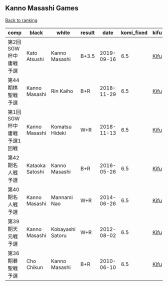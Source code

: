 ## Kanno Masashi Games

[Back to ranking](../../index.md)




| **comp** | **black** | **white** | **result** | **date** | **komi_fixed** | **kifu** | 
| --- | --- | --- | --- | --- | --- | --- |
| 第2回SGW杯中庸戦予選 | Kato Atsushi | Kanno Masashi | B+3.5 | 2019-09-16 | 6.5 | [Kifu](https://kifudepot.net/kifucontents.php?id=y9cN4V1okHHRly56LoJBug%3D%3D) | 
| 第44期棋聖戦予選 | Kanno Masashi | Rin Kaiho | B+R | 2018-11-29 | 6.5 | [Kifu](https://kifudepot.net/kifucontents.php?id=xdW%2BzTov4gLt1jZ%2BO1KsGQ%3D%3D) | 
| 第1回SGW杯中庸戦予選1回戦 | Kanno Masashi | Komatsu Hideki | W+R | 2018-11-13 | 6.5 | [Kifu](https://kifudepot.net/kifucontents.php?id=3zuBoLJurleIVrF9CGFsHw%3D%3D) | 
| 第42期名人戦予選 | Kataoka Satoshi | Kanno Masashi | B+R | 2016-05-26 | 6.5 | [Kifu](https://kifudepot.net/kifucontents.php?id=wdrf%2BKj%2BX12ShmvuIU5FlQ%3D%3D) | 
| 第40期名人戦予選 | Kanno Masashi | Mannami Nao | W+R | 2014-06-26 | 6.5 | [Kifu](https://kifudepot.net/kifucontents.php?id=PtFAWVSa2GziZtdMf62MKA%3D%3D) | 
| 第39期天元戦予選 | Kanno Masashi | Kobayashi Satoru | W+R | 2012-08-02 | 6.5 | [Kifu](https://kifudepot.net/kifucontents.php?id=Qr0EGbf1Swmbt7PhpBt7Nw%3D%3D) | 
| 第36期碁聖戦予選 | Cho Chikun | Kanno Masashi | B+R | 2010-06-10 | 6.5 | [Kifu](https://kifudepot.net/kifucontents.php?id=wkLoi5tg1A63qni4x7YraQ%3D%3D) |




